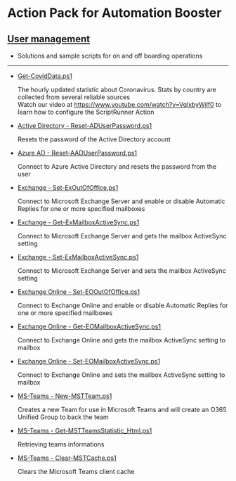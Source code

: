 # Action Pack for Automation Booster

## [User management](./UserManagement)
 +  Solutions and sample scripts for on and off boarding operations
<hr />

+ [Get-CovidData.ps1](./Get-CovidData.ps1)

  The hourly updated statistic about Coronavirus. 
  Stats by country are collected from several reliable sources<br>
  Watch our video at https://www.youtube.com/watch?v=VqlxbyWilf0 to learn how to configure the ScriptRunner Action

+ [Active Directory - Reset-ADUserPassword.ps1](../ActiveDirectory/Users/Reset-ADUserPassword.ps1)

  Resets the password of the Active Directory account

+ [Azure AD - Reset-AADUserPassword.ps1](../O365/AzureAD/Users/Reset-AADUserPassword.ps1)

  Connect to Azure Active Directory and resets the password from the user

+ [Exchange - Set-ExOutOfOffice.ps1](../Exchange/MailBoxes/Set-ExOutOfOffice.ps1)

  Connect to Microsoft Exchange Server and enable or disable Automatic Replies for one or more specified mailboxes

+ [Exchange - Get-ExMailboxActiveSync.ps1](../Exchange/MailBoxes/Get-ExMailboxActiveSync.ps1)

  Connect to Microsoft Exchange Server and gets the mailbox ActiveSync setting

+ [Exchange - Set-ExMailboxActiveSync.ps1](../Exchange/MailBoxes/Set-ExMailboxActiveSync.ps1)

  Connect to Microsoft Exchange Server and sets the mailbox ActiveSync setting

+ [Exchange Online - Set-EOOutOfOffice.ps1](../O365/ExchangeOnline/MailBoxes/Set-EOOutOfOffice.ps1)

  Connect to Exchange Online and enable or disable Automatic Replies for one or more specified mailboxes

+ [Exchange Online - Get-EOMailboxActiveSync.ps1](../O365/ExchangeOnline/MailBoxes/Get-EOMailboxActiveSync.ps1)

  Connect to Exchange Online and gets the mailbox ActiveSync setting to mailbox

+ [Exchange Online - Set-EOMailboxActiveSync.ps1](../O365/ExchangeOnline/MailBoxes/Set-EOMailboxActiveSync.ps1)

  Connect to Exchange Online and sets the mailbox ActiveSync setting to mailbox

+ [MS-Teams - New-MSTTeam.ps1](../O365/MS-Teams/Teams/New-MSTTeam.ps1)

  Creates a new Team for use in Microsoft Teams and will create an O365 Unified Group to back the team

+ [MS-Teams - Get-MSTTeamsStatistic_Html.ps1](../O365/MS-Teams/_REPORTS_/Get-MSTTeamsStatistic_html.ps1)

  Retrieving teams informations

+ [MS-Teams - Clear-MSTCache.ps1](../O365/MS-Teams/Common/Clear-MSTCache.ps1)

  Clears the Microsoft Teams client cache